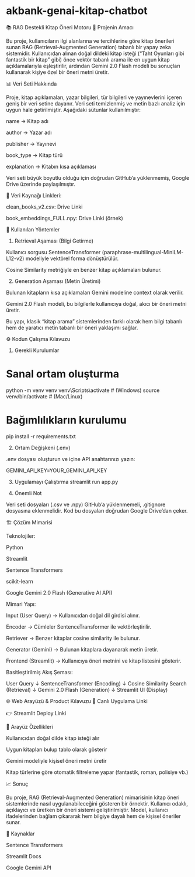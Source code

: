 # akbank-genai-kitap-chatbot


📚 RAG Destekli Kitap Öneri Motoru
🎯 Projenin Amacı

Bu proje, kullanıcıların ilgi alanlarına ve tercihlerine göre kitap önerileri sunan RAG (Retrieval-Augmented Generation) tabanlı bir yapay zeka sistemidir.
Kullanıcıdan alınan doğal dildeki kitap isteği (“Taht Oyunları gibi fantastik bir kitap” gibi) önce vektör tabanlı arama ile en uygun kitap açıklamalarıyla eşleştirilir, ardından Gemini 2.0 Flash modeli bu sonuçları kullanarak kişiye özel bir öneri metni üretir.

📊 Veri Seti Hakkında

Proje, kitap açıklamaları, yazar bilgileri, tür bilgileri ve yayınevlerini içeren geniş bir veri setine dayanır.
Veri seti temizlenmiş ve metin bazlı analiz için uygun hale getirilmiştir.
Aşağıdaki sütunlar kullanılmıştır:

name → Kitap adı

author → Yazar adı

publisher → Yayınevi

book_type → Kitap türü

explanation → Kitabın kısa açıklaması

Veri seti büyük boyutlu olduğu için doğrudan GitHub’a yüklenmemiş, Google Drive üzerinde paylaşılmıştır.

📎 Veri Kaynağı Linkleri:

clean_books_v2.csv: Drive Linki

book_embeddings_FULL.npy: Drive Linki (örnek)

🧠 Kullanılan Yöntemler

1. Retrieval Aşaması (Bilgi Getirme)

Kullanıcı sorgusu SentenceTransformer (paraphrase-multilingual-MiniLM-L12-v2) modeliyle vektörel forma dönüştürülür.

Cosine Similarity metriğiyle en benzer kitap açıklamaları bulunur.

2. Generation Aşaması (Metin Üretimi)

Bulunan kitapların kısa açıklamaları Gemini modeline context olarak verilir.

Gemini 2.0 Flash modeli, bu bilgilerle kullanıcıya doğal, akıcı bir öneri metni üretir.

Bu yapı, klasik “kitap arama” sistemlerinden farklı olarak hem bilgi tabanlı hem de yaratıcı metin tabanlı bir öneri yaklaşımı sağlar.

⚙️ Kodun Çalışma Kılavuzu
1. Gerekli Kurulumlar
# Sanal ortam oluşturma
python -m venv venv
venv\Scripts\activate   # (Windows)
source venv/bin/activate   # (Mac/Linux)

# Bağımlılıkların kurulumu
pip install -r requirements.txt

2. Ortam Değişkeni (.env)

.env dosyası oluşturun ve içine API anahtarınızı yazın:

GEMINI_API_KEY=YOUR_GEMINI_API_KEY

3. Uygulamayı Çalıştırma
streamlit run app.py

4. Önemli Not

Veri seti dosyaları (.csv ve .npy) GitHub’a yüklenmemeli, .gitignore dosyasına eklenmelidir.
Kod bu dosyaları doğrudan Google Drive’dan çeker.

🏗️ Çözüm Mimarisi

Teknolojiler:

Python

Streamlit

Sentence Transformers

scikit-learn

Google Gemini 2.0 Flash (Generative AI API)

Mimari Yapı:

Input (User Query) → Kullanıcıdan doğal dil girdisi alınır.

Encoder → Cümleler SentenceTransformer ile vektörleştirilir.

Retriever → Benzer kitaplar cosine similarity ile bulunur.

Generator (Gemini) → Bulunan kitaplara dayanarak metin üretir.

Frontend (Streamlit) → Kullanıcıya öneri metnini ve kitap listesini gösterir.

Basitleştirilmiş Akış Şeması:

User Query
    ↓
SentenceTransformer (Encoding)
    ↓
Cosine Similarity Search (Retrieval)
    ↓
Gemini 2.0 Flash (Generation)
    ↓
Streamlit UI (Display)

🌐 Web Arayüzü & Product Kılavuzu
🔗 Canlı Uygulama Linki

👉 Streamlit Deploy Linki

👀 Arayüz Özellikleri

Kullanıcıdan doğal dilde kitap isteği alır

Uygun kitapları bulup tablo olarak gösterir

Gemini modeliyle kişisel öneri metni üretir

Kitap türlerine göre otomatik filtreleme yapar (fantastik, roman, polisiye vb.)



📈 Sonuç

Bu proje, RAG (Retrieval-Augmented Generation) mimarisinin kitap öneri sistemlerinde nasıl uygulanabileceğini gösteren bir örnektir.
Kullanıcı odaklı, açıklayıcı ve üretken bir öneri sistemi geliştirilmiştir.
Model, kullanıcı ifadelerinden bağlam çıkararak hem bilgiye dayalı hem de kişisel öneriler sunar.

📎 Kaynaklar

Sentence Transformers

Streamlit Docs

Google Gemini API
